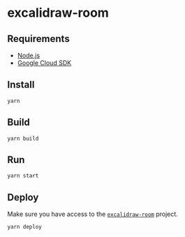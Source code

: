 # excalidraw-room

## Requirements

- [Node.js](https://nodejs.org/en/)
- [Google Cloud SDK](https://cloud.google.com/sdk/install)

## Install

```
yarn
```

## Build

```
yarn build
```

## Run

```
yarn start
```

## Deploy

Make sure you have access to the [`excalidraw-room`](https://console.cloud.google.com/home/dashboard?project=excalidraw-room) project.

```
yarn deploy
```
